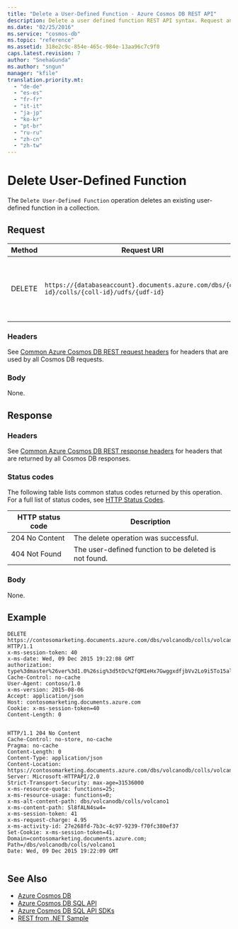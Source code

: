```yaml
---
title: "Delete a User-Defined Function - Azure Cosmos DB REST API"
description: Delete a user defined function REST API syntax. Request and response headers, body, status codes and examples.
ms.date: "02/25/2016"
ms.service: "cosmos-db"
ms.topic: "reference"
ms.assetid: 318e2c9c-854e-465c-984e-13aa96c7c9f0
caps.latest.revision: 7
author: "SnehaGunda"
ms.author: "sngun"
manager: "kfile"
translation.priority.mt: 
  - "de-de"
  - "es-es"
  - "fr-fr"
  - "it-it"
  - "ja-jp"
  - "ko-kr"
  - "pt-br"
  - "ru-ru"
  - "zh-cn"
  - "zh-tw"
---
```

# Delete User-Defined Function
The `Delete User-Defined Function` operation deletes an existing user-defined function in a collection. 
  
## Request  
  
|Method|Request URI|Description|  
|------------|-----------------|-----------------|  
|DELETE|`https://{databaseaccount}.documents.azure.com/dbs/{db-id}/colls/{coll-id}/udfs/{udf-id}`|The {databaseaccount} is the name of the Azure Cosmos DB account created under your subscription.|  
  
### Headers  
See [Common Azure Cosmos DB REST request headers](common-cosmosdb-rest-request-headers.md) for headers that are used by all Cosmos DB requests.  
  
### Body  
None.  
  
## Response  
  
### Headers  
See [Common Azure Cosmos DB REST response headers](common-cosmosdb-rest-response-headers.md) for headers that are returned by all Cosmos DB responses.  
  
### Status codes  
The following table lists common status codes returned by this operation. For a full list of status codes, see [HTTP Status Codes](https://msdn.microsoft.com/library/azure/dn783364.aspx).  
  
|HTTP status code|Description|  
|----------------------|-----------------|  
|204 No Content|The delete operation was successful.|  
|404 Not Found|The user-defined function to be deleted is not found.|  
  
### Body  
None.  
  
## Example  
  
```  
DELETE https://contosomarketing.documents.azure.com/dbs/volcanodb/colls/volcano1/udfs/simpleTaxUDF HTTP/1.1  
x-ms-session-token: 40  
x-ms-date: Wed, 09 Dec 2015 19:22:08 GMT  
authorization: type%3dmaster%26ver%3d1.0%26sig%3d5tDc%2fQMIeHx7GwggxdfjbVv2Lo9i5To15al97tikccI%3d  
Cache-Control: no-cache  
User-Agent: contoso/1.0  
x-ms-version: 2015-08-06  
Accept: application/json  
Host: contosomarketing.documents.azure.com  
Cookie: x-ms-session-token=40  
Content-Length: 0  
  
```  
  
```  
HTTP/1.1 204 No Content  
Cache-Control: no-store, no-cache  
Pragma: no-cache  
Content-Length: 0  
Content-Type: application/json  
Content-Location: https://contosomarketing.documents.azure.com/dbs/volcanodb/colls/volcano1/udfs/simpleTaxUDF  
Server: Microsoft-HTTPAPI/2.0  
Strict-Transport-Security: max-age=31536000  
x-ms-resource-quota: functions=25;  
x-ms-resource-usage: functions=0;  
x-ms-alt-content-path: dbs/volcanodb/colls/volcano1  
x-ms-content-path: Sl8fALN4sw4=  
x-ms-session-token: 41  
x-ms-request-charge: 4.95  
x-ms-activity-id: 27e268fd-7b3c-4c97-9239-f70fc380ef37  
Set-Cookie: x-ms-session-token=41; Domain=contosomarketing.documents.azure.com; Path=/dbs/volcanodb/colls/volcano1  
Date: Wed, 09 Dec 2015 19:22:09 GMT  
  
```  
  
## See Also  
* [Azure Cosmos DB](https://docs.microsoft.com/azure/cosmos-db/introduction) 
* [Azure Cosmos DB SQL API](https://docs.microsoft.com/azure/cosmos-db/sql-api-introduction)   
* [Azure Cosmos DB SQL API SDKs](/azure/cosmos-db/sql-api-sdk-dotnet)    
* [REST from .NET Sample](https://github.com/Azure/azure-documentdb-dotnet/tree/master/samples/rest-from-.net)  
  
  

